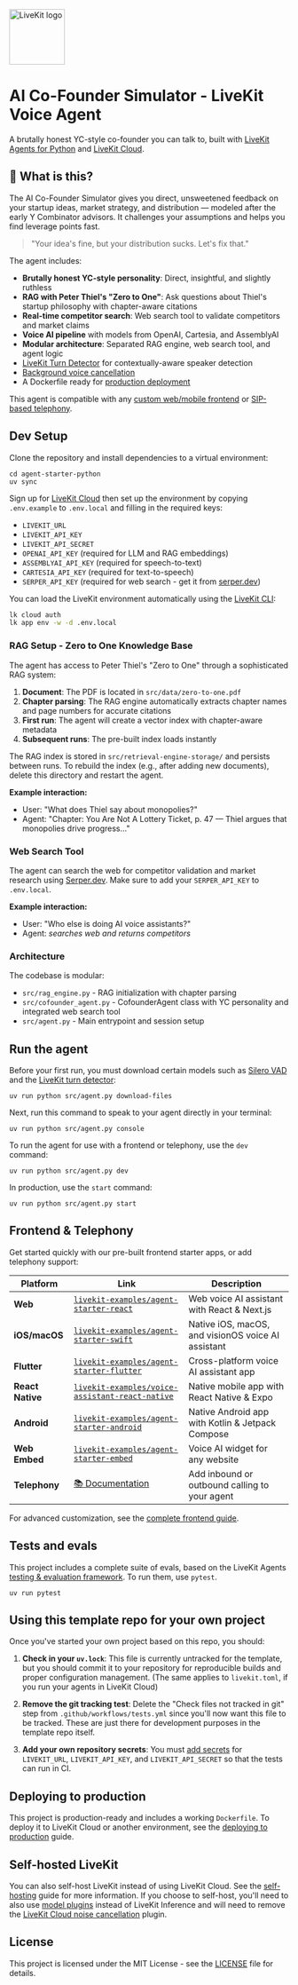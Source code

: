 <a href="https://livekit.io/">
  <img src="./.github/assets/livekit-mark.png" alt="LiveKit logo" width="100" height="100">
</a>

# AI Co-Founder Simulator - LiveKit Voice Agent

A brutally honest YC-style co-founder you can talk to, built with [LiveKit Agents for Python](https://github.com/livekit/agents) and [LiveKit Cloud](https://cloud.livekit.io/).

## 🧠 What is this?

The AI Co-Founder Simulator gives you direct, unsweetened feedback on your startup ideas, market strategy, and distribution — modeled after the early Y Combinator advisors. It challenges your assumptions and helps you find leverage points fast.

> "Your idea's fine, but your distribution sucks. Let's fix that."

The agent includes:

- **Brutally honest YC-style personality**: Direct, insightful, and slightly ruthless
- **RAG with Peter Thiel's "Zero to One"**: Ask questions about Thiel's startup philosophy with chapter-aware citations
- **Real-time competitor search**: Web search tool to validate competitors and market claims
- **Voice AI pipeline** with models from OpenAI, Cartesia, and AssemblyAI
- **Modular architecture**: Separated RAG engine, web search tool, and agent logic
- [LiveKit Turn Detector](https://docs.livekit.io/agents/build/turns/turn-detector/) for contextually-aware speaker detection
- [Background voice cancellation](https://docs.livekit.io/home/cloud/noise-cancellation/)
- A Dockerfile ready for [production deployment](https://docs.livekit.io/agents/ops/deployment/)

This agent is compatible with any [custom web/mobile frontend](https://docs.livekit.io/agents/start/frontend/) or [SIP-based telephony](https://docs.livekit.io/agents/start/telephony/).

## Dev Setup

Clone the repository and install dependencies to a virtual environment:

```console
cd agent-starter-python
uv sync
```

Sign up for [LiveKit Cloud](https://cloud.livekit.io/) then set up the environment by copying `.env.example` to `.env.local` and filling in the required keys:

- `LIVEKIT_URL`
- `LIVEKIT_API_KEY`
- `LIVEKIT_API_SECRET`
- `OPENAI_API_KEY` (required for LLM and RAG embeddings)
- `ASSEMBLYAI_API_KEY` (required for speech-to-text)
- `CARTESIA_API_KEY` (required for text-to-speech)
- `SERPER_API_KEY` (required for web search - get it from [serper.dev](https://serper.dev/))

You can load the LiveKit environment automatically using the [LiveKit CLI](https://docs.livekit.io/home/cli/cli-setup):

```bash
lk cloud auth
lk app env -w -d .env.local
```

### RAG Setup - Zero to One Knowledge Base

The agent has access to Peter Thiel's "Zero to One" through a sophisticated RAG system:

1. **Document**: The PDF is located in `src/data/zero-to-one.pdf`
2. **Chapter parsing**: The RAG engine automatically extracts chapter names and page numbers for accurate citations
3. **First run**: The agent will create a vector index with chapter-aware metadata
4. **Subsequent runs**: The pre-built index loads instantly

The RAG index is stored in `src/retrieval-engine-storage/` and persists between runs. To rebuild the index (e.g., after adding new documents), delete this directory and restart the agent.

**Example interaction:**

- User: "What does Thiel say about monopolies?"
- Agent: "Chapter: You Are Not A Lottery Ticket, p. 47 — Thiel argues that monopolies drive progress..."

### Web Search Tool

The agent can search the web for competitor validation and market research using [Serper.dev](https://serper.dev/). Make sure to add your `SERPER_API_KEY` to `.env.local`.

**Example interaction:**

- User: "Who else is doing AI voice assistants?"
- Agent: _searches web and returns competitors_

### Architecture

The codebase is modular:

- `src/rag_engine.py` - RAG initialization with chapter parsing
- `src/cofounder_agent.py` - CofounderAgent class with YC personality and integrated web search tool
- `src/agent.py` - Main entrypoint and session setup

## Run the agent

Before your first run, you must download certain models such as [Silero VAD](https://docs.livekit.io/agents/build/turns/vad/) and the [LiveKit turn detector](https://docs.livekit.io/agents/build/turns/turn-detector/):

```console
uv run python src/agent.py download-files
```

Next, run this command to speak to your agent directly in your terminal:

```console
uv run python src/agent.py console
```

To run the agent for use with a frontend or telephony, use the `dev` command:

```console
uv run python src/agent.py dev
```

In production, use the `start` command:

```console
uv run python src/agent.py start
```

## Frontend & Telephony

Get started quickly with our pre-built frontend starter apps, or add telephony support:

| Platform         | Link                                                                                                                | Description                                        |
| ---------------- | ------------------------------------------------------------------------------------------------------------------- | -------------------------------------------------- |
| **Web**          | [`livekit-examples/agent-starter-react`](https://github.com/livekit-examples/agent-starter-react)                   | Web voice AI assistant with React & Next.js        |
| **iOS/macOS**    | [`livekit-examples/agent-starter-swift`](https://github.com/livekit-examples/agent-starter-swift)                   | Native iOS, macOS, and visionOS voice AI assistant |
| **Flutter**      | [`livekit-examples/agent-starter-flutter`](https://github.com/livekit-examples/agent-starter-flutter)               | Cross-platform voice AI assistant app              |
| **React Native** | [`livekit-examples/voice-assistant-react-native`](https://github.com/livekit-examples/voice-assistant-react-native) | Native mobile app with React Native & Expo         |
| **Android**      | [`livekit-examples/agent-starter-android`](https://github.com/livekit-examples/agent-starter-android)               | Native Android app with Kotlin & Jetpack Compose   |
| **Web Embed**    | [`livekit-examples/agent-starter-embed`](https://github.com/livekit-examples/agent-starter-embed)                   | Voice AI widget for any website                    |
| **Telephony**    | [📚 Documentation](https://docs.livekit.io/agents/start/telephony/)                                                 | Add inbound or outbound calling to your agent      |

For advanced customization, see the [complete frontend guide](https://docs.livekit.io/agents/start/frontend/).

## Tests and evals

This project includes a complete suite of evals, based on the LiveKit Agents [testing & evaluation framework](https://docs.livekit.io/agents/build/testing/). To run them, use `pytest`.

```console
uv run pytest
```

## Using this template repo for your own project

Once you've started your own project based on this repo, you should:

1. **Check in your `uv.lock`**: This file is currently untracked for the template, but you should commit it to your repository for reproducible builds and proper configuration management. (The same applies to `livekit.toml`, if you run your agents in LiveKit Cloud)

2. **Remove the git tracking test**: Delete the "Check files not tracked in git" step from `.github/workflows/tests.yml` since you'll now want this file to be tracked. These are just there for development purposes in the template repo itself.

3. **Add your own repository secrets**: You must [add secrets](https://docs.github.com/en/actions/how-tos/writing-workflows/choosing-what-your-workflow-does/using-secrets-in-github-actions) for `LIVEKIT_URL`, `LIVEKIT_API_KEY`, and `LIVEKIT_API_SECRET` so that the tests can run in CI.

## Deploying to production

This project is production-ready and includes a working `Dockerfile`. To deploy it to LiveKit Cloud or another environment, see the [deploying to production](https://docs.livekit.io/agents/ops/deployment/) guide.

## Self-hosted LiveKit

You can also self-host LiveKit instead of using LiveKit Cloud. See the [self-hosting](https://docs.livekit.io/home/self-hosting/) guide for more information. If you choose to self-host, you'll need to also use [model plugins](https://docs.livekit.io/agents/models/#plugins) instead of LiveKit Inference and will need to remove the [LiveKit Cloud noise cancellation](https://docs.livekit.io/home/cloud/noise-cancellation/) plugin.

## License

This project is licensed under the MIT License - see the [LICENSE](LICENSE) file for details.
